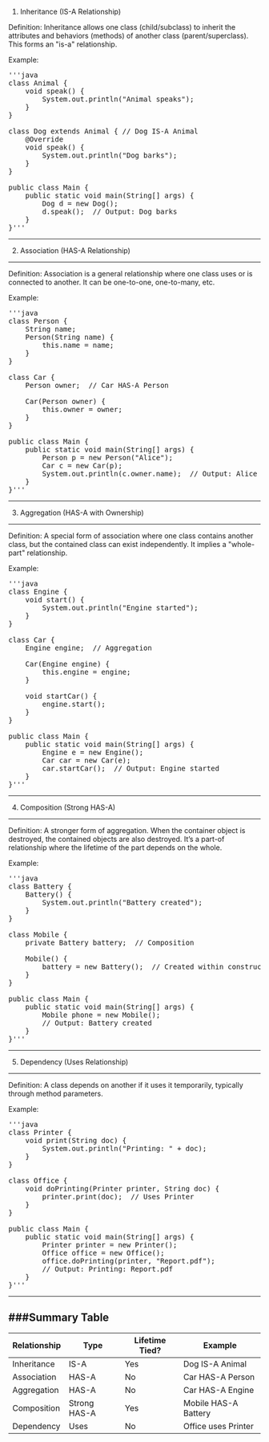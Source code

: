 

1. Inheritance (IS-A Relationship)

Definition:
Inheritance allows one class (child/subclass) to inherit the attributes and behaviors (methods) of another class (parent/superclass). This forms an "is-a" relationship.

Example:
<pre>'''java
class Animal {
    void speak() {
        System.out.println("Animal speaks");
    }
}

class Dog extends Animal { // Dog IS-A Animal
    @Override
    void speak() {
        System.out.println("Dog barks");
    }
}

public class Main {
    public static void main(String[] args) {
        Dog d = new Dog();
        d.speak();  // Output: Dog barks
    }
}'''</pre>

------------------------------------------------------------
2. Association (HAS-A Relationship)
-----------------------------------------------------------
Definition:
Association is a general relationship where one class uses or is connected to another. It can be one-to-one, one-to-many, etc.

Example:
<pre>'''java
class Person {
    String name;
    Person(String name) {
        this.name = name;
    }
}

class Car {
    Person owner;  // Car HAS-A Person

    Car(Person owner) {
        this.owner = owner;
    }
}

public class Main {
    public static void main(String[] args) {
        Person p = new Person("Alice");
        Car c = new Car(p);
        System.out.println(c.owner.name);  // Output: Alice
    }
}'''</pre>
---------------------------------------------------------------------
3. Aggregation (HAS-A with Ownership)
----------------------------------------------------------------------
Definition:
A special form of association where one class contains another class, but the contained class can exist independently. It implies a "whole-part" relationship.

Example:
<pre>'''java
class Engine {
    void start() {
        System.out.println("Engine started");
    }
}

class Car {
    Engine engine;  // Aggregation

    Car(Engine engine) {
        this.engine = engine;
    }

    void startCar() {
        engine.start();
    }
}

public class Main {
    public static void main(String[] args) {
        Engine e = new Engine();
        Car car = new Car(e);
        car.startCar();  // Output: Engine started
    }
}'''</pre>
------------------------------------------------------------------------
4. Composition (Strong HAS-A)
------------------------------------------------------------------------
Definition:
A stronger form of aggregation. When the container object is destroyed, the contained objects are also destroyed. It’s a part-of relationship where the lifetime of the part depends on the whole.

Example:
<pre>'''java
class Battery {
    Battery() {
        System.out.println("Battery created");
    }
}

class Mobile {
    private Battery battery;  // Composition

    Mobile() {
        battery = new Battery();  // Created within constructor
    }
}

public class Main {
    public static void main(String[] args) {
        Mobile phone = new Mobile();
        // Output: Battery created
    }
}'''</pre>
--------------------------------------------------------------------------
5. Dependency (Uses Relationship)
--------------------------------------------------------------------------
Definition:
A class depends on another if it uses it temporarily, typically through method parameters.

Example:
<pre>'''java
class Printer {
    void print(String doc) {
        System.out.println("Printing: " + doc);
    }
}

class Office {
    void doPrinting(Printer printer, String doc) {
        printer.print(doc);  // Uses Printer
    }
}

public class Main {
    public static void main(String[] args) {
        Printer printer = new Printer();
        Office office = new Office();
        office.doPrinting(printer, "Report.pdf");  
        // Output: Printing: Report.pdf
    }
}'''</pre>


-------------------------------------------------------------
###Summary Table
-------------------------------------------------------------------

|Relationship  |	Type          |	Lifetime Tied? |	Example              |
|--------------|----------------------|----------------|-----------------------------|
|Inheritance   |	IS-A          |	Yes            |   Dog IS-A Animal           |
|Association   |	HAS-A         |	No             |	Car HAS-A Person     |
|Aggregation   |	HAS-A         |No              |	Car HAS-A Engine     |
|Composition   |	Strong HAS-A  |	Yes            |  	Mobile HAS-A Battery |
|Dependency    |	Uses          |	No             |	Office uses Printer  |




